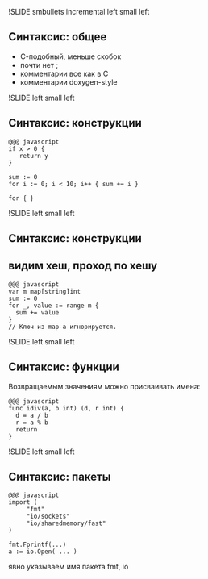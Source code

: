 !SLIDE smbullets incremental left small left
## Синтаксис: общее

* С-подобный, меньше скобок
* почти нет ;
* комментарии все как в С
* комментарии doxygen-style

!SLIDE left small left
## Синтаксис: конструкции
  
    @@@ javascript
    if x > 0 {
       return y
    }

    sum := 0
    for i := 0; i < 10; i++ { sum += i }

    for { }


!SLIDE left small left
## Синтаксис: конструкции
## видим хеш, проход по хешу

    @@@ javascript
    var m map[string]int
    sum := 0
    for _, value := range m { 
      sum += value 
    }
    // Ключ из map-а игнорируется.


!SLIDE left small left
## Синтаксис: функции

Возвращаемым значениям можно присваивать имена:

    @@@ javascript
    func idiv(a, b int) (d, r int) {
      d = a / b
      r = a % b
      return
    }


!SLIDE left small left
## Синтаксис: пакеты
    
    @@@ javascript
    import (
         "fmt"
         "io/sockets"
         "io/sharedmemory/fast"
    )

    fmt.Fprintf(...)
    a := io.Open( ... )

явно указываем имя пакета fmt, io




